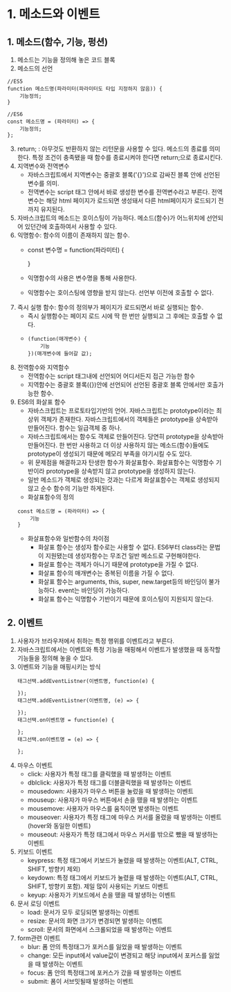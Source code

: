 # 1. 메소드와 이벤트
## 1. 메소드(함수, 기능, 펑션)
1. 메소드는 기능을 정의해 놓은 코드 블록
2. 메소드의 선언
```
//ES5
function 메소드명(파라미터(파라미터도 타입 지정하지 않음)) {
    기능정의;
}

//ES6
const 메소드명 = (파라미터) => {
    기능정의;
};
```
3. return; : 아무것도 반환하지 않는 리턴문을 사용할 수 있다. 메소드의 종료를 의미한다. 특정 조건이 충족됐을 때 함수를 종료시켜야 한다면 return;으로 종료시킨다.
4. 지역변수와 전역변수
    - 자바스크립트에서 지역변수는 중괄호 블록('{}')으로 감싸진 블록 안에 선언된 변수를 의미.
    - 전역변수는 script 태그 안에서 바로 생성한 변수를 전역변수라고 부른다. 전역변수는 해당 html 페이지가 로드되면 생성돼서 다른 html페이지가 로드되기 전까지 유지된다.
5. 자바스크립트의 메소드는 호이스팅이 가능하다. 메소드(함수)가 어느위치에 선언되어 있던간에 호출하여서 사용할 수 있다.
6. 익명함수: 함수의 이름이 존재하지 않는 함수.
    - const 변수명 = function(파라미터) {

      }
    - 익명함수의 사용은 변수명을 통해 사용한다.
    - 익명함수는 호이스팅에 영향을 받지 않는다. 선언부 이전에 호출할 수 없다.
7. 즉시 실행 함수: 함수의 정의부가 페이지가 로드되면서 바로 실행되는 함수.
    - 즉시 실행함수는 페이지 로드 시에 딱 한 번만 실행되고 그 후에는 호출할 수 없다.
    - ```
      (function(매개변수) {
          기능
      })(매개변수에 들어갈 값);
      ```
8. 전역함수와 지역함수
    - 전역함수는 script 태그내에 선언되어 어디서든지 접근 가능한 함수
    - 지역함수는 중괄호 블록({})안에 선언되어 선언된 중괄호 블록 안에서만 호출가능한 함수.
9. ES6의 화살표 함수
    - 자바스크립트는 프로토타입기반의 언어. 자바스크립트는 prototype이라는 최상위 객체가 존재한다. 자바스크립트에서의 객체들은 prototype을 상속받아 만들어진다. 함수는 일급객체 중 하나. 
    - 자바스크립트에서는 함수도 객체로 만들어진다. 당연히 prototype을 상속받아 만들어진다. 한 번만 사용하고 더 이상 사용하지 않는 메소드(함수)들에도 prototype이 생성되기 때문에 메모리 부족을 야기시킬 수도 있다.
    - 위 문제점을 해결하고자 탄생한 함수가 화살표함수. 화살표함수는 익명함수 기반이라 prototype을 상속받지 않고 prototype을 생성하지 않는다.
    - 일반 메소드가 객체로 생성되는 것과는 다르게 화살표함수는 객체로 생성되지않고 순수 함수의 기능만 하게된다.
    - 화살표함수의 정의
    ```
    const 메소드명 = (파라미터) => {
        기능
    }
    ```
    - 화살표함수와 일반함수의 차이점
        - 화살표 함수는 생성자 함수로는 사용할 수 없다. ES6부터 class라는 문법이 지원됐는데 생성자함수는 무조건 일반 메소드로 구현해야한다.
        - 화살표 함수는 객체가 아니기 때문에 prototype을 가질 수 없다.
        - 화살표 함수의 매개변수는 중복된 이름을 가질 수 없다.
        - 화살표 함수는 arguments, this, super, new.target등의 바인딩이 불가능하다. event는 바인딩이 가능하다.
        - 화살표 함수는 익명함수 기반이기 때문에 호이스팅이 지원되지 않는다.

## 2. 이벤트
1. 사용자가 브라우저에서 취하는 특정 행위를 이벤트라고 부른다.
2. 자바스크립트에서는 이벤트와 특정 기능을 매핑해서 이벤트가 발생했을 때 동작할 기능들을 정의해 놓을 수 있다.
3. 이벤트와 기능을 매핑시키는 방식
    ```
    태그선택.addEventListner(이벤트명, function(e) {

    });
    태그선택.addEventListner(이벤트명, (e) => {

    });
    태그선택.on이벤트명 = function(e) {

    };
    태그선택.on이벤트명 = (e) => {

    };
    ```
4. 마우스 이벤트
    - click: 사용자가 특정 태그를 클릭했을 때 발생하는 이벤트
    - dblclick: 사용자가 특정 태그를 더블클릭했을 때 발생하는 이벤트
    - mousedown: 사용자가 마우스 버튼을 눌렀을 때 발생하는 이벤트
    - mouseup: 사용자가 마우스 버튼에서 손을 뗐을 때 발생하는 이벤트
    - mousemove: 사용자가 마우스를 움직이면 발생하는 이벤트
    - mouseover: 사용자가 특정 태그에 마우스 커서를 올렸을 때 발생하는 이벤트(hover와 동일한 이벤트)
    - mouseout: 사용자가 특정 태그에서 마우스 커서를 밖으로 뺐을 때 발생하는 이벤트
5. 키보드 이벤트
    - keypress: 특정 태그에서 키보드가 눌렸을 때 발생하는 이벤트(ALT, CTRL, SHIFT, 방향키 제외)
    - keydown: 특정 태그에서 키보드가 눌렸을 때 발생하는 이벤트(ALT, CTRL, SHIFT, 방향키 포함). 제일 많이 사용되는 키보드 이벤트
    - keyup: 사용자가 키보드에서 손을 뗐을 때 발생하는 이벤트
6. 문서 로딩 이벤트
    - load: 문서가 모두 로딩되면 발생하는 이벤트
    - resize: 문서의 화면 크기가 변경되면 발생하는 이벤트
    - scroll: 문서의 화면에서 스크롤되었을 때 발생하는 이벤트
7. form관련 이벤트
    - blur: 폼 안의 특정태그가 포커스를 잃었을 때 발생하는 이벤트
    - change: 모든 input에서 value값이 변경되고 해당 input에서 포커스를 잃었을 때 발생하는 이벤트
    - focus: 폼 안의 특정태그에 포커스가 갔을 때 발생하는 이벤트
    - submit: 폼이 서브밋될때 발생하는 이벤트